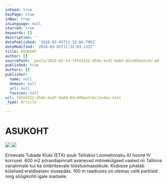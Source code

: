 ```yaml
---
inFeed: true
hasPage: true
inNav: true
inLanguage: null
starred: true
keywords: []
description: ''
datePublished: '2016-03-05T11:32:06.796Z'
dateModified: '2016-03-05T11:32:03.132Z'
title: ASUKOHT
author: []
sourcePath: _posts/2016-02-14-7dfe9152-d5de-4cd7-8a8d-02cd45ee3cbc.md
published: true
authors: []
publisher:
  name: null
  domain: null
  url: null
  favicon: null
url: 7dfe9152-d5de-4cd7-8a8d-02cd45ee3cbc/index.html
_type: Article

---
```

# ASUKOHT
![](https://the-grid-user-content.s3-us-west-2.amazonaws.com/d2ccf598-ee8c-4ae4-9a98-e424367c7178.jpg)
![](https://s3-us-west-2.amazonaws.com/the-grid-img/p/effce0486a3f456ec77fc706cb90038dc202b9b1.png)

Erinevate Tubade Klubi (ETK) asub Telliskivi Loomelinnaku A1 hoone IV korrusel. 600 m2 põrandapinnalt avanevad mitmekülgsed vaated nii Tallinna vanalinnale kui ka ümbritsevale tööstusmaastikule.
Klubisse juhatab külalised eraldiseisev sissepääs. 100 m raadiuses on olemas valik parklaid ning söögikohti igale maitsele.
